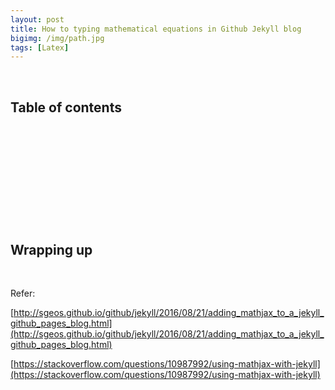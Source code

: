 ```yaml
---
layout: post
title: How to typing mathematical equations in Github Jekyll blog 
bigimg: /img/path.jpg
tags: [Latex]
---
```






<br>

## Table of contents





<br>

## 





<br>

## 





<br>

## 






<br>

## Wrapping up







<br>

Refer:

[http://sgeos.github.io/github/jekyll/2016/08/21/adding_mathjax_to_a_jekyll_github_pages_blog.html](http://sgeos.github.io/github/jekyll/2016/08/21/adding_mathjax_to_a_jekyll_github_pages_blog.html)

[https://stackoverflow.com/questions/10987992/using-mathjax-with-jekyll](https://stackoverflow.com/questions/10987992/using-mathjax-with-jekyll)

